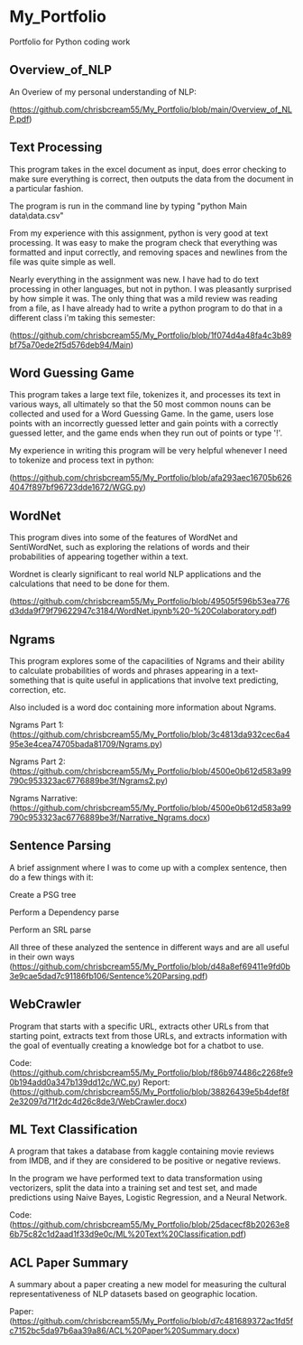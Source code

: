 # My_Portfolio
Portfolio for Python coding work

## Overview_of_NLP

An Overiew of my personal understanding of NLP:

(https://github.com/chrisbcream55/My_Portfolio/blob/main/Overview_of_NLP.pdf)

## Text Processing

This program takes in the excel document as input, does error checking to make sure everything is correct, then outputs the data from the document in a particular fashion.

The program is run in the command line by typing "python Main data\data.csv"

From my experience with this assignment, python is very good at text processing. It was easy to make the program check that everything was formatted and input correctly, and removing spaces and newlines from the file was quite simple as well.

Nearly everything in the assignment was new. I have had to do text processing in other languages, but not in python. I was pleasantly surprised by how simple it was. The only thing that was a mild review was reading from a file, as I have already had to write a python program to do that in a different class i'm taking this semester:

(https://github.com/chrisbcream55/My_Portfolio/blob/1f074d4a48fa4c3b89bf75a70ede2f5d576deb94/Main)

## Word Guessing Game

This program takes a large text file, tokenizes it, and processes its text in various ways, all ultimately so that the 50 most common nouns can be collected and used for a Word Guessing Game. In the game, users lose points with an incorrectly guessed letter and gain points with a correctly guessed letter, and the game ends when they run out of points or type '!'.

My experience in writing this program will be very helpful whenever I need to tokenize and process text in python:

(https://github.com/chrisbcream55/My_Portfolio/blob/afa293aec16705b6264047f897bf96723dde1672/WGG.py)

## WordNet

This program dives into some of the features of WordNet and SentiWordNet, such as exploring the relations of words and their probabilities of appearing together within a text.

Wordnet is clearly significant to real world NLP applications and the calculations that need to be done for them.

(https://github.com/chrisbcream55/My_Portfolio/blob/49505f596b53ea776d3dda9f79f79622947c3184/WordNet.ipynb%20-%20Colaboratory.pdf)

## Ngrams

This program explores some of the capacilities of Ngrams and their ability to calculate probabilities of words and phrases appearing in a text- something that is quite useful in applications that involve text predicting, correction, etc. 

Also included is a word doc containing more information about Ngrams.

Ngrams Part 1:(https://github.com/chrisbcream55/My_Portfolio/blob/3c4813da932cec6a495e3e4cea74705bada81709/Ngrams.py)

Ngrams Part 2:(https://github.com/chrisbcream55/My_Portfolio/blob/4500e0b612d583a99790c953323ac6776889be3f/Ngrams2.py)

Ngrams Narrative:(https://github.com/chrisbcream55/My_Portfolio/blob/4500e0b612d583a99790c953323ac6776889be3f/Narrative_Ngrams.docx)

## Sentence Parsing

A brief assignment where I was to come up with a complex sentence, then do a few things with it:

Create a PSG tree

Perform a Dependency parse

Perform an SRL parse

All three of these analyzed the sentence in different ways and are all useful in their own ways
(https://github.com/chrisbcream55/My_Portfolio/blob/d48a8ef69411e9fd0b3e9cae5dad7c91186fb106/Sentence%20Parsing.pdf)

## WebCrawler

Program that starts with a specific URL, extracts other URLs from that starting point, extracts text from those URLs, and extracts information with the goal of eventually creating a knowledge bot for a chatbot to use.

Code: (https://github.com/chrisbcream55/My_Portfolio/blob/f86b974486c2268fe90b194add0a347b139dd12c/WC.py)
Report: (https://github.com/chrisbcream55/My_Portfolio/blob/38826439e5b4def8f2e32097d71f2dc4d26c8de3/WebCrawler.docx)

## ML Text Classification

A program that takes a database from kaggle containing movie reviews from IMDB, and if they are considered to be positive or negative reviews.

In the program we have performed text to data transformation using vectorizers, split the data into a training set and test set, and made predictions using Naive Bayes, Logistic Regression, and a Neural Network.

Code: (https://github.com/chrisbcream55/My_Portfolio/blob/25dacecf8b20263e86b75c82c1d2aad1f33d9e0c/ML%20Text%20Classification.pdf)

## ACL Paper Summary

A summary about a paper creating a new model for measuring the cultural representativeness of NLP datasets based on geographic location.

Paper: (https://github.com/chrisbcream55/My_Portfolio/blob/d7c481689372ac1fd5fc7152bc5da97b6aa39a86/ACL%20Paper%20Summary.docx)


